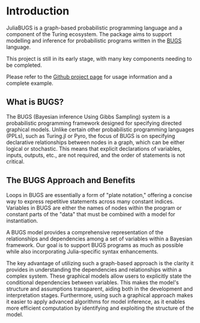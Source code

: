 # Introduction
JuliaBUGS is a graph-based probabilistic programming language and a component of the Turing ecosystem. 
The package aims to support modelling and inference for probabilistic programs written in the [BUGS](https://www.mrc-bsu.cam.ac.uk/software/bugs/) language. 

This project is still in its early stage, with many key components needing to be completed. 

Please refer to the [Github project page](https://github.com/TuringLang/SymbolicPPL.jl) for usage information and a complete example.

## What is BUGS?

The BUGS (Bayesian inference Using Gibbs Sampling) system is a probabilistic programming framework designed for specifying directed graphical models. 
Unlike certain other probabilistic programming languages (PPLs), such as Turing.jl or Pyro, the focus of BUGS is on specifying declarative relationships between nodes in a graph, which can be either logical or stochastic. 
This means that explicit declarations of variables, inputs, outputs, etc., are not required, and the order of statements is not critical.

## The BUGS Approach and Benefits

Loops in BUGS are essentially a form of "plate notation," offering a concise way to express repetitive statements across many constant indices. 
Variables in BUGS are either the names of nodes within the program or constant parts of the "data" that must be combined with a model for instantiation.

A BUGS model provides a comprehensive representation of the relationships and dependencies among a set of variables within a Bayesian framework. 
Our goal is to support BUGS programs as much as possible while also incorporating Julia-specific syntax enhancements.

The key advantage of utilizing such a graph-based approach is the clarity it provides in understanding the dependencies and relationships within a complex system. 
These graphical models allow users to explicitly state the conditional dependencies between variables. 
This makes the model's structure and assumptions transparent, aiding both in the development and interpretation stages. 
Furthermore, using such a graphical approach makes it easier to apply advanced algorithms for model inference, as it enables more efficient computation by identifying and exploiting the structure of the model.